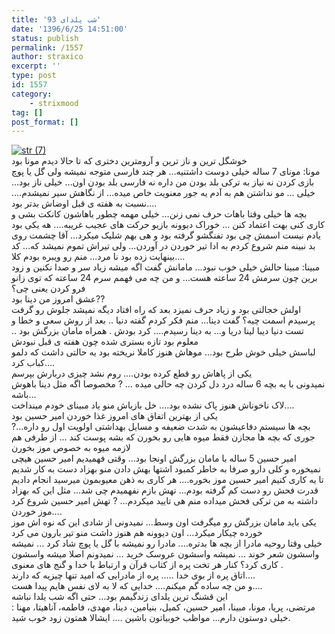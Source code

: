 ```yaml
---
title: 'شب یلدای 93'
date: '1396/6/25 14:51:00'
status: publish
permalink: /1557
author: straxico
excerpt: ''
type: post
id: 1557
category:
    - strixmood
tag: []
post_format: []
---
```

[![str (7)](../../uploads/2015/08/str-7.jpg)](http://localhost/wp-content/uploads/2015/08/str-7.jpg)  
خوشگل ترین و ناز ترین و آرومترین دختری که تا حالا دیدم مونا بود  
مونا: مونای 7 ساله خیلی دوست داشتنیه… هر چند فارسی متوجه نمیشه ولی گل یا پوچ بازی کردن نه نیاز به ترکی بلد بودن من داره نه فارسی بلد بودن اون… خیلی ناز بود… خیلی … مو نداشتن هم به آدم یه جور معنویت خاص میده… از نگاهش سیر نمیشدم…. نسبت به هفته ی قبل اوضاش بدتر بود….  
بچه ها خیلی وقتا باهات حرف نمی زنن… خیلی مهمه چطور باهاشون کانکت بشی و کاری کنی بهت اعتماد کنن … خوراک دیوونه بازیو حرکت های عجیب غریبه…. هه یکی بود یادم نیست اسمش چی بود تفنگشو گرفته بود و هی بهم شلیک میکرد… آقا چشمت روی بد نبینه منم شروع کردم به ادا تیر خوردن در آوردن… ولی تیراش تموم نمیشد که… کد بینهایت زده بود نا مرد… منم رو ویبره بودم کلا….  
مبینا: مبینا حالش خیلی خوب نبود… مامانش گفت اگه میشه زیاد سر و صدا نکنین و زود برین چون سرمش 24 ساعته هست… و من چه می فهمم سرم 24 ساعته که توی زانو فرو کردن یعنی چی؟  
عشق امروز من دینا بود??  
اولش خجالتی بود و زیاد حرف نمیزد بعد که راه افتاد دیگه نمیشد جلوش رو گرفت  
پرسیدم اسمت چیه؟ گفت دینا… منم فکر کردم گفته دنیا .. بعد از روش سعی و خطا و تست دنیا دیبا لینا دریا و… به دینا رسیدم…. کرد بودش . همراه مامان بزرگش بود .. معلوم بود تازه بستری شده چون هفته ی قبل نبودش  
لباسش خیلی خوش طرح بود… موهاش هنوز کاملا نریخته بود یه حالتی داشت که دلمو کباب کرد….  
یکی از پاهاش رو قطع کرده بودن…. روم نشد چیزی دربارش بپرسم  
نمیدونی با یه بچه 6 ساله درد دل کردن چه حالی میده … ? مخصوصا اگه مثل دینا باهوش باشه…  
لاک ناخوناش هنوز پاک نشده بود…. خل بازیاش منو یاد مبینای خودم مینداخت….  
یکی از بهترین اتفاق های امروز غذا خوردن امیر حسین بود  
?بچه ها سیستم دفاعیشون به شدت ضعیفه و مسایل بهداشتی اولویت اول رو داره… جوری که بچه ها مجازن فقط میوه هایی رو بخورن که بشه پوست کند … از طرفی هم لازمه میوه به خصوص موز بخورن  
امیر حسین 5 ساله با مامان بزرگش اونجا بود… وقتی فهمیدیم امیر حسین هیچی نمیخوره و کلی دارو صرفا به خاطر کمبود اشتها بهش دادن منو بهزاد دست به کار شدیم تا یه کاری کنیم امیر حسین موز بخوره…. هر کاری به ذهن معیوبمون میرسید انجام دادیم قدرت فحش رو دست کم گرفته بودم… تهش بازم نفهمیدم چی شد… مثل این که بهزاد داشته به من ترکی فحش میداده منم هی تایید میکردم… ? تهش امیر حسین شروع کرد موز خوردن….  
یکی باید مامان بزرگش رو میگرفت اون وسط… نمیدونی از شادی این که نوه اش موز خورده چیکار میکرد… اون دیوونه هم هنوز داشت منو تیر بارون می کرد  
خیلی وقتا روحیه مادرا از بچه ها بدتره…. مادرا رو نمیشه با گل یا پوچ شاد کرد … نمیشه واسشون شعر خوند … نمیشه واسشون عروسک خرید … نمیدونم اصلا میشه واسشون کاری کرد؟ کنار هر تخت پره از کتاب قرآن و ارتباط با خدا و گنج های معنوی .  
اتاق پره از بوی خدا ….. پره از مادرایی که امید تنها چیزیه که دارند….  
و من چه ساده گم میکنم…. خدایی که لا به لای نفس هایم پیدا هست….  
این قشنگ ترین یلدای زندگیمم بود… حتی اگه شب یلدا نباشه  
مرتضی، پریا، مونا، مبینا، امیر حسین، کمیل، بنیامین، دینا، مهدی، فاطمه، آناهیتا، مهنا : خیلی دوستون دارم… مواظب خوبیاتون باشین …. ایشالا همتون زود خوب شید.